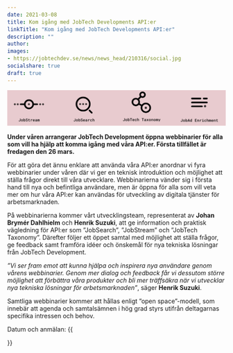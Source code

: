 ```yaml
---
date: 2021-03-08
title: Kom igång med JobTech Developments API:er
linkTitle: "Kom igång med JobTech Developments API:er"
description: ""
author: 
images:
- https://jobtechdev.se/news/news_head/210316/social.jpg
socialshare: true
draft: true
---
```


![identifierade ord](letterbox.jpg)

**Under våren arrangerar JobTech Development öppna webbinarier för alla som vill ha hjälp att komma igång med våra API:er. Första tillfället är fredagen den 26 mars.**  


För att göra det ännu enklare att använda våra API:er anordnar vi fyra webbinarier under våren där vi ger en teknisk introduktion och möjlighet att ställa frågor direkt till våra utvecklare. Webbinarierna vänder sig i första hand till nya och befintliga användare, men är öppna för alla som vill veta mer om hur våra API:er kan användas för utveckling av digitala tjänster för arbetsmarknaden.

På webbinarierna kommer vårt utvecklingsteam, representerat av **Johan Brymér Dahlhielm** och **Henrik Suzuki**, att ge information och praktisk vägledning för API:er som ”JobSearch”, ”JobStream” och ”JobTech Taxonomy”. Därefter följer ett öppet samtal med möjlighet att ställa frågor, ge feedback samt framföra idéer och önskemål för nya tekniska lösningar från JobTech Development.

*”Vi ser fram emot att kunna hjälpa och inspirera nya användare genom vårens webbinarier. Genom mer dialog och feedback får vi dessutom större möjlighet att förbättra våra produkter och bli mer träffsäkra när vi utvecklar nya tekniska lösningar för arbetsmarknaden”*, säger **Henrik Suzuki**.

Samtliga webbinarier kommer att hållas enligt ”open space”-modell, som innebär att agenda och samtalsämnen i hög grad styrs utifrån deltagarnas specifika intressen och behov. 

Datum och anmälan:
{{<form>}}






